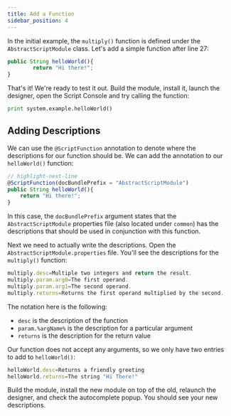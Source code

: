 ```yaml
---
title: Add a Function
sidebar_position: 4
---
```

In the initial example, the `multiply()` function is defined under the `AbstractScriptModule` class. Let's add a simple function after line 27:

```js  title=AbstractScriptModule.java  
public String helloWorld(){
        return "Hi there!";
}
```

That's it! We're ready to test it out. Build the module, install it, launch the designer, open the Script Console and try calling the function:

```python title="Our new function!"
print system.example.helloWorld()
```

## Adding Descriptions
We can use the `@ScriptFunction` annotation to denote where the descriptions for our function should be. 
We can add the annotation to our `helloWorld()` function:


```js  title=AbstractScriptModule.java 
// highlight-next-line
@ScriptFunction(docBundlePrefix = "AbstractScriptModule")
public String helloWorld(){
    return "Hi there!";
}
```

In this case, the `docBundlePrefix` argument states that the `AbstractScriptModule` properties file (also located under `common`) has the descriptions that should be used in conjunction with this function. 

Next we need to actually write the descriptions. Open the `AbstractScriptModule.properties` file. You'll see the descriptions for the `multiply()` function:

```js title=AbstractScriptModule.properties
multiply.desc=Multiple two integers and return the result.
multiply.param.arg0=The first operand.
multiply.param.arg1=The second operand.
multiply.returns=Returns the first operand multiplied by the second.
```

The notation here is the following:

- `desc` is the description of the function
- `param.%argName%` is the description for a particular argument
- `returns` is the description for the return value

Our function does not accept any arguments, so we only have two entries to add to `helloWorld()`:

```js title=AbstractScriptModule.properties
helloWorld.desc=Returns a friendly greeting
helloWorld.returns=The string "Hi There!"
```
Build the module, install the new module on top of the old, relaunch the designer, and check the autocomplete popup.
 You should see your new descriptions. 
